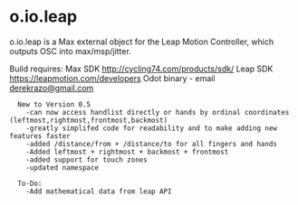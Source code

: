 o.io.leap
=========

o.io.leap is a Max external object for the Leap Motion Controller, which outputs OSC into max/msp/jitter.
    
  Build requires: Max SDK http://cycling74.com/products/sdk/ 
   Leap SDK https://leapmotion.com/developers
    Odot binary - email derekrazo@gmail.com
  
      New to Version 0.5
        -can now access handlist directly or hands by ordinal coordinates (leftmost,rightmost,frontmost,backmost)
        -greatly simplifed code for readability and to make adding new features faster
        -added /distance/from + /distance/to for all fingers and hands
        -Added leftmost + rightmost + backmost + frontmost
        -added support for touch zones
        -updated namespace

      To-Do:
        -Add mathematical data from leap API
   
      
